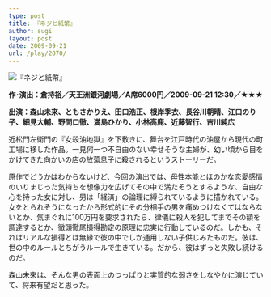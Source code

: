 ```yaml
---
type: post
title: 『ネジと紙幣』
author: sugi
layout: post
date: 2009-09-21
url: /play/2070/
---
```

<img src="/images/play/20090921.jpg" alt="『ネジと紙幣』" class="alignleft" />

**作･演出：倉持裕／天王洲銀河劇場／A席6000円／2009-09-21 12:30／★★★**

**出演：森山未來、ともさかりえ、田口浩正、根岸季衣、長谷川朝晴、江口のり子、細見大輔、野間口徹、満島ひかり、小林高鹿、近藤智行、吉川純広**

近松門左衛門の『女殺油地獄』を下敷きに、舞台を江戸時代の油屋から現代の町工場に移した作品。一見何一つ不自由のない幸せそうな主婦が、幼い頃から目をかけてきた向かいの店の放蕩息子に殺されるというストーリーだ。

原作でどうかはわからないけど、今回の演出では、母性本能とほのかな恋愛感情のいりまじった気持ちを想像力を広げてその中で満たそうとするような、自由な心を持った女に対し、男は「経済」の論理に縛られているように描かれている。女をとられそうになったから形式的にその分相手の男を痛めつけなくてはならないとか、気まぐれに100万円を要求されたら、律儀に殺人を犯してまでその額を調達するとか、徹頭徹尾損得勘定の原理に忠実に行動しているのだ。しかも、それはリアルな損得とは無縁で彼の中でしか通用しない子供じみたものだ。彼は、世の中のルールとちがうルールで生きている。だから、彼はずっと失敗し続けるのだ。

森山未來は、そんな男の表面上のつっぱりと実質的な弱さをしなやかに演じていて、将来有望だと思った。
